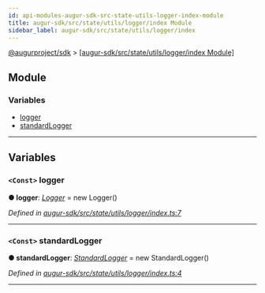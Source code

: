```yaml
---
id: api-modules-augur-sdk-src-state-utils-logger-index-module
title: augur-sdk/src/state/utils/logger/index Module
sidebar_label: augur-sdk/src/state/utils/logger/index
---
```


[@augurproject/sdk](api-readme.md) > [[augur-sdk/src/state/utils/logger/index Module]](api-modules-augur-sdk-src-state-utils-logger-index-module.md)

## Module

### Variables

* [logger](api-modules-augur-sdk-src-state-utils-logger-index-module.md#logger)
* [standardLogger](api-modules-augur-sdk-src-state-utils-logger-index-module.md#standardlogger)

---

## Variables

<a id="logger"></a>

### `<Const>` logger

**● logger**: *[Logger](api-classes-augur-sdk-src-state-utils-logger-logger-logger.md)* =  new Logger()

*Defined in [augur-sdk/src/state/utils/logger/index.ts:7](https://github.com/AugurProject/augur/blob/1e1466f1d3/packages/augur-sdk/src/state/utils/logger/index.ts#L7)*

___
<a id="standardlogger"></a>

### `<Const>` standardLogger

**● standardLogger**: *[StandardLogger](api-classes-augur-sdk-src-state-utils-logger-standardlogger-standardlogger.md)* =  new StandardLogger()

*Defined in [augur-sdk/src/state/utils/logger/index.ts:4](https://github.com/AugurProject/augur/blob/1e1466f1d3/packages/augur-sdk/src/state/utils/logger/index.ts#L4)*

___

